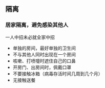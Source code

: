 ## 隔离

### 居家隔离，避免感染其他人

一人中招未必就全家中招

- 单独的房间，最好单独的卫生间
- 不与其他人同时出现在一个房间
- 咳嗽、打喷嚏时遮住自己的口鼻
- 开房门、出房间时，佩戴口罩
- 不要接触冰箱（病毒存活时间几周到几个月）
- 无接触送餐
